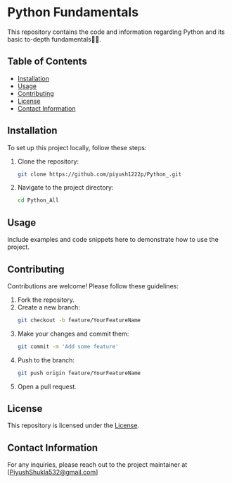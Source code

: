 # Python Fundamentals

This repository contains the code and information regarding Python and its basic to-depth fundamentals🧑‍💻.

## Table of Contents
- [Installation](#installation)
- [Usage](#usage)
- [Contributing](#contributing)
- [License](#license)
- [Contact Information](#contact-information)

## Installation
To set up this project locally, follow these steps:
1. Clone the repository:
    ```sh
    git clone https://github.com/piyush1222p/Python_.git

2. Navigate to the project directory:
    ```sh
    cd Python_All
    ```

## Usage
Include examples and code snippets here to demonstrate how to use the project.

## Contributing
Contributions are welcome! Please follow these guidelines:

1. Fork the repository.
2. Create a new branch:
    ```sh
    git checkout -b feature/YourFeatureName
    ```
3. Make your changes and commit them:
    ```sh
    git commit -m 'Add some feature'
    ```
4. Push to the branch:
    ```sh
    git push origin feature/YourFeatureName
    ```
5. Open a pull request.

## License
This repository is licensed under the [License](LICENSE).

## Contact Information
For any inquiries, please reach out to the project maintainer at [PiyushShukla532@gmail.com]